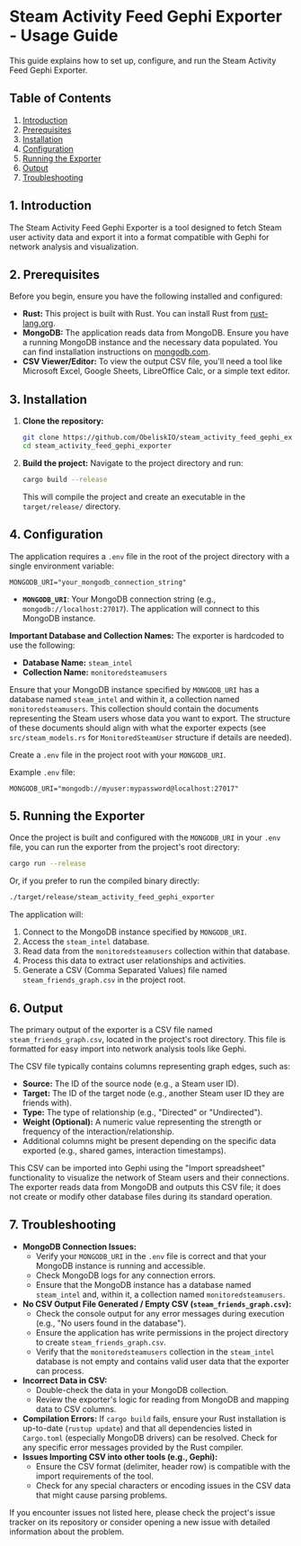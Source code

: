 # Steam Activity Feed Gephi Exporter - Usage Guide

This guide explains how to set up, configure, and run the Steam Activity Feed Gephi Exporter.

## Table of Contents
1. [Introduction](#introduction)
2. [Prerequisites](#prerequisites)
3. [Installation](#installation)
4. [Configuration](#configuration)
5. [Running the Exporter](#running-the-exporter)
6. [Output](#output)
7. [Troubleshooting](#troubleshooting)

## 1. Introduction
The Steam Activity Feed Gephi Exporter is a tool designed to fetch Steam user activity data and export it into a format compatible with Gephi for network analysis and visualization.

## 2. Prerequisites
Before you begin, ensure you have the following installed and configured:
- **Rust:** This project is built with Rust. You can install Rust from [rust-lang.org](https://www.rust-lang.org/tools/install).
- **MongoDB:** The application reads data from MongoDB. Ensure you have a running MongoDB instance and the necessary data populated. You can find installation instructions on [mongodb.com](https://www.mongodb.com/try/download/community).
- **CSV Viewer/Editor:** To view the output CSV file, you'll need a tool like Microsoft Excel, Google Sheets, LibreOffice Calc, or a simple text editor.

## 3. Installation
1. **Clone the repository:**
   ```bash
   git clone https://github.com/ObeliskIO/steam_activity_feed_gephi_exporter/
   cd steam_activity_feed_gephi_exporter
   ```
2. **Build the project:**
   Navigate to the project directory and run:
   ```bash
   cargo build --release
   ```
   This will compile the project and create an executable in the `target/release/` directory.

## 4. Configuration
The application requires a `.env` file in the root of the project directory with a single environment variable:

```env
MONGODB_URI="your_mongodb_connection_string"
```

- **`MONGODB_URI`**: Your MongoDB connection string (e.g., `mongodb://localhost:27017`). The application will connect to this MongoDB instance.

**Important Database and Collection Names:**
The exporter is hardcoded to use the following:
-   **Database Name:** `steam_intel`
-   **Collection Name:** `monitoredsteamusers`

Ensure that your MongoDB instance specified by `MONGODB_URI` has a database named `steam_intel` and within it, a collection named `monitoredsteamusers`. This collection should contain the documents representing the Steam users whose data you want to export. The structure of these documents should align with what the exporter expects (see `src/steam_models.rs` for `MonitoredSteamUser` structure if details are needed).

Create a `.env` file in the project root with your `MONGODB_URI`.

Example `.env` file:
```
MONGODB_URI="mongodb://myuser:mypassword@localhost:27017"
```

## 5. Running the Exporter
Once the project is built and configured with the `MONGODB_URI` in your `.env` file, you can run the exporter from the project's root directory:

```bash
cargo run --release
```
Or, if you prefer to run the compiled binary directly:
```bash
./target/release/steam_activity_feed_gephi_exporter
```

The application will:
1. Connect to the MongoDB instance specified by `MONGODB_URI`.
2. Access the `steam_intel` database.
3. Read data from the `monitoredsteamusers` collection within that database.
4. Process this data to extract user relationships and activities.
5. Generate a CSV (Comma Separated Values) file named `steam_friends_graph.csv` in the project root.

## 6. Output
The primary output of the exporter is a CSV file named `steam_friends_graph.csv`, located in the project's root directory. This file is formatted for easy import into network analysis tools like Gephi.

The CSV file typically contains columns representing graph edges, such as:
- **Source:** The ID of the source node (e.g., a Steam user ID).
- **Target:** The ID of the target node (e.g., another Steam user ID they are friends with).
- **Type:** The type of relationship (e.g., "Directed" or "Undirected").
- **Weight (Optional):** A numeric value representing the strength or frequency of the interaction/relationship.
- Additional columns might be present depending on the specific data exported (e.g., shared games, interaction timestamps).

This CSV can be imported into Gephi using the "Import spreadsheet" functionality to visualize the network of Steam users and their connections.
The exporter reads data from MongoDB and outputs this CSV file; it does not create or modify other database files during its standard operation.

## 7. Troubleshooting
- **MongoDB Connection Issues:**
    - Verify your `MONGODB_URI` in the `.env` file is correct and that your MongoDB instance is running and accessible.
    - Check MongoDB logs for any connection errors.
    - Ensure that the MongoDB instance has a database named `steam_intel` and, within it, a collection named `monitoredsteamusers`.
- **No CSV Output File Generated / Empty CSV (`steam_friends_graph.csv`):**
    - Check the console output for any error messages during execution (e.g., "No users found in the database").
    - Ensure the application has write permissions in the project directory to create `steam_friends_graph.csv`.
    - Verify that the `monitoredsteamusers` collection in the `steam_intel` database is not empty and contains valid user data that the exporter can process.
- **Incorrect Data in CSV:**
    - Double-check the data in your MongoDB collection.
    - Review the exporter's logic for reading from MongoDB and mapping data to CSV columns.
- **Compilation Errors:** If `cargo build` fails, ensure your Rust installation is up-to-date (`rustup update`) and that all dependencies listed in `Cargo.toml` (especially MongoDB drivers) can be resolved. Check for any specific error messages provided by the Rust compiler.
- **Issues Importing CSV into other tools (e.g., Gephi):**
    - Ensure the CSV format (delimiter, header row) is compatible with the import requirements of the tool.
    - Check for any special characters or encoding issues in the CSV data that might cause parsing problems.

If you encounter issues not listed here, please check the project's issue tracker on its repository or consider opening a new issue with detailed information about the problem.
